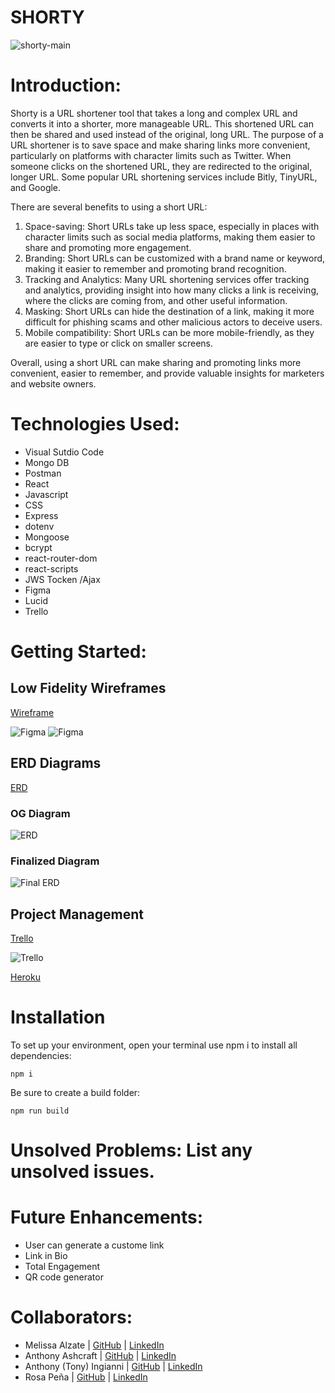 # SHORTY

![shorty-main](public/shorty-main.png)

# Introduction:

Shorty is a URL shortener tool that takes a long and complex URL and converts it into a shorter, more manageable URL. This shortened URL can then be shared and used instead of the original, long URL. The purpose of a URL shortener is to save space and make sharing links more convenient, particularly on platforms with character limits such as Twitter. When someone clicks on the shortened URL, they are redirected to the original, longer URL. Some popular URL shortening services include Bitly, TinyURL, and Google.

There are several benefits to using a short URL:

1. Space-saving: Short URLs take up less space, especially in places with character limits such as social media platforms, making them easier to share and promoting more engagement.
2. Branding: Short URLs can be customized with a brand name or keyword, making it easier to remember and promoting brand recognition.
3. Tracking and Analytics: Many URL shortening services offer tracking and analytics, providing insight into how many clicks a link is receiving, where the clicks are coming from, and other useful information.
4. Masking: Short URLs can hide the destination of a link, making it more difficult for phishing scams and other malicious actors to deceive users.
5. Mobile compatibility: Short URLs can be more mobile-friendly, as they are easier to type or click on smaller screens.

Overall, using a short URL can make sharing and promoting links more convenient, easier to remember, and provide valuable insights for marketers and website owners.

# Technologies Used:

- Visual Sutdio Code
- Mongo DB
- Postman
- React
- Javascript
- CSS
- Express
- dotenv
- Mongoose
- bcrypt
- react-router-dom
- react-scripts
- JWS Tocken /Ajax
- Figma
- Lucid
- Trello

# Getting Started:

## Low Fidelity Wireframes

[Wireframe](https://www.figma.com/file/jvfxtQvrHaAasDKCLaA8P0/Bitly?node-id=0%3A1&t=AVtKmAf2Jc8hSJg5-0)

![Figma](/public/figma-home.png)
![Figma](/public/figma-dashboard.png)

## ERD Diagrams

[ERD](https://lucid.app/lucidchart/c039ad48-844f-4ec7-a0ec-915984ccca6a/edit?page=0_0&invitationId=inv_5727775a-102f-465a-aea4-508755e28f33#)

### OG Diagram
![ERD](/public/ERD.jpeg)

### Finalized Diagram
![Final ERD](https://i.imgur.com/Chke5s3.png)


## Project Management
[Trello](https://trello.com/b/qE5MKKid/bitly)

![Trello](/public/trello.png)

[Heroku](...)

# Installation

To set up your environment, open your terminal use npm i to install all dependencies:

    npm i

Be sure to create a build folder:

    npm run build

# Unsolved Problems: List any unsolved issues.

# Future Enhancements:

- User can generate a custome link
- Link in Bio
- Total Engagement
- QR code generator

# Collaborators:

- Melissa Alzate |
  [GitHub](...) |
  [LinkedIn](...)
- Anthony Ashcraft |
  [GitHub](...) |
  [LinkedIn](...)
- Anthony (Tony) Ingianni |
  [GitHub](...) |
  [LinkedIn](...)
- Rosa Peña |
  [GitHub](https://github.com/rpena124) |
  [LinkedIn](https://www.linkedin.com/in/rpe%C3%B1a/)
